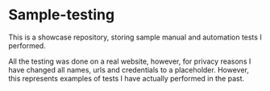 # Sample-testing
This is a showcase repository, storing sample manual and automation tests I performed.

All the testing was done on a real website, however, for privacy reasons I have changed all names, urls and credentials to a placeholder. However, this represents examples of tests I have actually performed in the past.  
